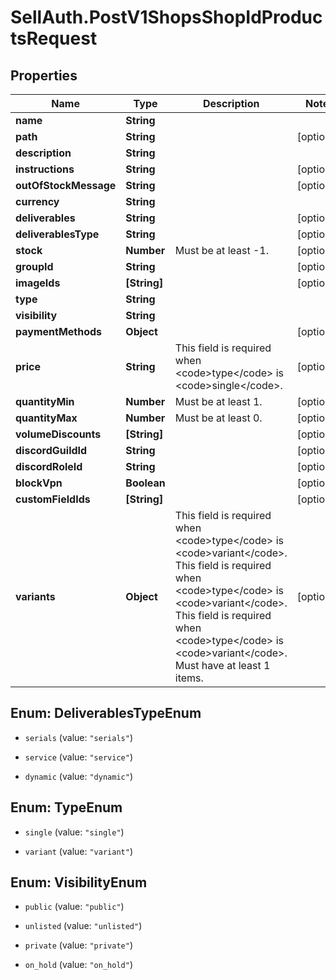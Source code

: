 # SellAuth.PostV1ShopsShopIdProductsRequest

## Properties

Name | Type | Description | Notes
------------ | ------------- | ------------- | -------------
**name** | **String** |  | 
**path** | **String** |  | [optional] 
**description** | **String** |  | 
**instructions** | **String** |  | [optional] 
**outOfStockMessage** | **String** |  | [optional] 
**currency** | **String** |  | 
**deliverables** | **String** |  | [optional] 
**deliverablesType** | **String** |  | [optional] 
**stock** | **Number** | Must be at least -1. | [optional] 
**groupId** | **String** |  | [optional] 
**imageIds** | **[String]** |  | [optional] 
**type** | **String** |  | 
**visibility** | **String** |  | 
**paymentMethods** | **Object** |  | [optional] 
**price** | **String** | This field is required when &lt;code&gt;type&lt;/code&gt; is &lt;code&gt;single&lt;/code&gt;. | [optional] 
**quantityMin** | **Number** | Must be at least 1. | [optional] 
**quantityMax** | **Number** | Must be at least 0. | [optional] 
**volumeDiscounts** | **[String]** |  | [optional] 
**discordGuildId** | **String** |  | [optional] 
**discordRoleId** | **String** |  | [optional] 
**blockVpn** | **Boolean** |  | [optional] 
**customFieldIds** | **[String]** |  | [optional] 
**variants** | **Object** | This field is required when &lt;code&gt;type&lt;/code&gt; is &lt;code&gt;variant&lt;/code&gt;.  This field is required when &lt;code&gt;type&lt;/code&gt; is &lt;code&gt;variant&lt;/code&gt;.  This field is required when &lt;code&gt;type&lt;/code&gt; is &lt;code&gt;variant&lt;/code&gt;. Must have at least 1 items. | [optional] 



## Enum: DeliverablesTypeEnum


* `serials` (value: `"serials"`)

* `service` (value: `"service"`)

* `dynamic` (value: `"dynamic"`)





## Enum: TypeEnum


* `single` (value: `"single"`)

* `variant` (value: `"variant"`)





## Enum: VisibilityEnum


* `public` (value: `"public"`)

* `unlisted` (value: `"unlisted"`)

* `private` (value: `"private"`)

* `on_hold` (value: `"on_hold"`)




